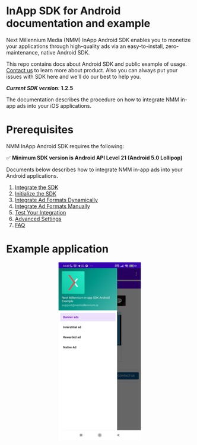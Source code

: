 # InApp SDK for Android documentation and example

Next Millennium Media (NMM) InApp Android SDK enables you to monetize your applications through
high-quality ads via an easy-to-install, zero-maintenance, native Android SDK.

This repo contains docs about Android SDK and public example of
usage. [Contact us](https://nextmillennium.io/) to learn more about product. Also you can always put
your issues with SDK here and we'll do our best to help you.

***Current SDK version**:* **1.2.5**

The documentation describes the procedure on how to integrate NMM in-app ads into your iOS
applications.

# Prerequisites

NMM InApp Android SDK requires the following:

✅ **Minimum SDK version is Android API Level 21 (Android 5.0 Lollipop)**
<!-- Add additional requirements here if applicable. -->

Documents below describes how to integrate NMM in-app ads into your Android applications.
<!-- Check if the links are properly set up -->

1. [Integrate the SDK](https://github.com/nextmillenniummedia/inapp-android-example/blob/main/docs/Integrate.md)
2. [Initialize the SDK](https://github.com/nextmillenniummedia/inapp-android-example/blob/main/docs/Initialize.md)
3. [Integrate Ad Formats Dynamically](https://github.com/nextmillenniummedia/inapp-android-example/blob/main/docs/Dynamic.md)
4. [Integrate Ad Formats Manually](https://github.com/nextmillenniummedia/inapp-android-example/blob/main/docs/Manual.md)
5. [Test Your Integration](https://github.com/nextmillenniummedia/inapp-android-example/blob/main/docs/Test.md)
6. [Advanced Settings](https://github.com/nextmillenniummedia/inapp-android-example/blob/main/docs/Advanced_Settings.md)
7. [FAQ](https://github.com/nextmillenniummedia/inapp-android-example/blob/main/docs/FAQ.md)

# Example application

<!-- Add screenshot of how the main screen -->
<p align="center">
<img src="https://github.com/nextmillenniummedia/inapp-android-example/blob/main/docs/assets/main_screen.jpeg" height="480">
</p>